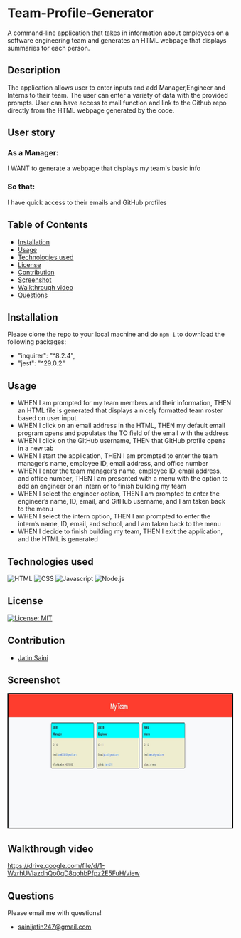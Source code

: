 # Team-Profile-Generator
A command-line application that takes in information about employees on a software engineering team and generates an HTML webpage that displays summaries for each person.

## Description
The application allows user to enter inputs and add Manager,Engineer and Interns to their team.
The user can enter a variety of data with the provided prompts.
User can have access to mail function and link to the Github repo directly from the HTML webpage generated by the code.

## User story
### As a Manager:
I WANT to generate a webpage that displays my team's basic info

### So that:
I have quick access to their emails and GitHub profiles

## Table of Contents
* [Installation](#installation)
* [Usage](#usage)
* [Technologies used](#technologies-used)
* [License](#license)
* [Contribution](#contribution)
* [Screenshot](#screenshot)
* [Walkthrough video](#walkthrough-video)
* [Questions](#questions)

## Installation
Please clone the repo to your local machine and do `npm i` to download the following packages:
* "inquirer": "^8.2.4",
* "jest": "^29.0.2"

## Usage
* WHEN I am prompted for my team members and their information,
THEN an HTML file is generated that displays a nicely formatted team roster based on user input
* WHEN I click on an email address in the HTML,
THEN my default email program opens and populates the TO field of the email with the address
* WHEN I click on the GitHub username,
THEN that GitHub profile opens in a new tab
* WHEN I start the application,
THEN I am prompted to enter the team manager’s name, employee ID, email address, and office number
* WHEN I enter the team manager’s name, employee ID, email address, and office number,
THEN I am presented with a menu with the option to add an engineer or an intern or to finish building my team
* WHEN I select the engineer option,
THEN I am prompted to enter the engineer’s name, ID, email, and GitHub username, and I am taken back to the menu
* WHEN I select the intern option,
THEN I am prompted to enter the intern’s name, ID, email, and school, and I am taken back to the menu
* WHEN I decide to finish building my team,
THEN I exit the application, and the HTML is generated

## Technologies used
![HTML](https://img.shields.io/badge/HTML-239120?style=for-the-badge&logo=html5&logoColor=white)
![CSS](https://img.shields.io/badge/CSS-239120?&style=for-the-badge&logo=css3&logoColor=white)
![Javascript](https://img.shields.io/badge/JavaScript-F7DF1E?style=for-the-badge&logo=javascript&logoColor=black)
![Node.js](https://img.shields.io/badge/Node.js-43853D?style=for-the-badge&logo=node.js&logoColor=white)

## License
[![License: MIT](https://img.shields.io/badge/License-MIT-yellow.svg)](https://opensource.org/licenses/MIT)

## Contribution
- [Jatin Saini](https://github.com/jatin1211)

## Screenshot
<img src = './src/Screenshot.JPG' alt = 'image' width = '800' height = '300' style = 'border:2px solid black'>

## Walkthrough video
https://drive.google.com/file/d/1-WzrhUVlazdhQo0qD8qohbPfpz2E5FuH/view

## Questions
Please email me with questions!
* sainijatin247@gmail.com
